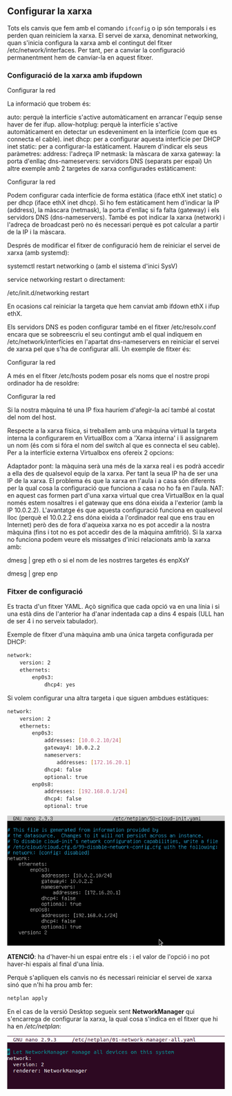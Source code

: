 ## Configurar la xarxa
Tots els canvis que fem amb el comando `ifconfig` o ip són temporals i es perden quan reiniciem la xarxa. El servei de xarxa, denominat networking, quan s'inicia configura la xarxa amb el contingut del fitxer /etc/network/interfaces. Per tant, per a canviar la configuració permanentment hem de canviar-la en aquest fitxer.

### Configuració de la xarxa amb ifupdown

Configurar la red

La informació que trobem és:

auto: perquè la interfície s'active automàticament en arrancar l'equip sense haver de fer ifup.
allow-hotplug: perquè la interfície s'active automàticament en detectar un esdeveniment en la interfície (com que es connecta el cable).
inet dhcp: per a configurar aquesta interfície per DHCP
inet static: per a configurar-la estàticament. Haurem d'indicar els seus paràmetres:
address: l'adreça IP
netmask: la màscara de xarxa
gateway: la porta d'enllaç
dns-nameservers: servidors DNS (separats per espai)
Un altre exemple amb 2 targetes de xarxa configurades estàticament:

Configurar la red

Podem configurar cada interfície de forma estàtica (iface ethX inet static) o per dhcp (iface ethX inet dhcp). Si ho fem estàticament hem d'indicar la IP (address), la màscara (netmask), la porta d'enllaç si fa falta (gateway) i els servidors DNS (dns-nameservers). També es pot indicar la xarxa (network) i l'adreça de broadcast però no és necessari perquè es pot calcular a partir de la IP i la màscara.

Després de modificar el fitxer de configuració hem de reiniciar el servei de xarxa (amb systemd):

systemctl restart networking
o (amb el sistema d'inici SysV)


service networking restart
o directament:

/etc/init.d/networking restart


En ocasions cal reiniciar la targeta que hem canviat amb ifdown ethX i ifup ethX.

Els servidors DNS es poden configurar també en el fitxer /etc/resolv.conf encara que se sobreescriu el seu contingut amb el qual indiquem en /etc/network/interfícies en l'apartat dns-nameservers en reiniciar el servei de xarxa pel que s'ha de configurar allí. Un exemple de fitxer és:

Configurar la red

A més en el fitxer /etc/hosts podem posar els noms que el nostre propi ordinador ha de resoldre:

Configurar la red

Si la nostra màquina té una IP fixa hauríem d'afegir-la ací també al costat del nom del host.

Respecte a la xarxa física, si treballem amb una màquina virtual la targeta interna la configurarem en VirtualBox com a 'Xarxa interna' i li assignarem un nom (és com si fóra el nom del switch al que es connecta el seu cable). Per a la interfície externa Virtualbox ens ofereix 2 opcions:

Adaptador pont: la màquina serà una més de la xarxa real i es podrà accedir a ella des de qualsevol equip de la xarxa. Per tant la seua IP ha de ser una IP de la xarxa. El problema és que la xarxa en l'aula i a casa són diferents per la qual cosa la configuració que funciona a casa no ho fa en l'aula.
NAT: en aquest cas formen part d'una xarxa virtual que crea VirtualBox en la qual només estem nosaltres i el gateway que ens dóna eixida a l'exterior (amb la IP 10.0.2.2). L'avantatge és que aquesta configuració funciona en qualsevol lloc (perquè el 10.0.2.2 ens dóna eixida a l'ordinador real que ens trau en Internet) però des de fora d'aqueixa xarxa no es pot accedir a la nostra màquina (fins i tot no es pot accedir des de la màquina amfitrió).
Si la xarxa no funciona podem veure els missatges d'inici relacionats amb la xarxa amb:

dmesg | grep eth
o si el nom de les nostrres targetes és enpXsY

dmesg | grep enp


### Fitxer de configuració
Es tracta d'un fitxer YAML. Açò significa que cada opció va en una línia i si una està dins de l'anterior ha d'anar indentada cap a dins 4 espais (ULL han de ser 4 i no serveix tabulador).

Exemple de fitxer d'una màquina amb una única targeta configurada per DHCP:
```bash
network:
    version: 2
    ethernets:
        enp0s3:
            dhcp4: yes
```
Si volem configurar una altra targeta i que siguen ambdues estàtiques:
```bash
network:
    version: 2
    ethernets:
        enp0s3:
            addresses: [10.0.2.10/24]
            gateway4: 10.0.2.2
            nameservers:
                addresses: [172.16.20.1]
            dhcp4: false
            optional: true
        enp0s8:
            addresses: [192.168.0.1/24]
            dhcp4: false
            optional: true
```
![Configuració de xarxa](./img/Ubuntu18-xarxa-01.png)

**ATENCIÓ**: ha d'haver-hi un espai entre els : i el valor de l'opció i no pot haver-hi espais al final d'una línia.

Perquè s'apliquen els canvis no és necessari reiniciar el servei de xarxa sinó que n'hi ha prou amb fer:
```bash
netplan apply
```

En el cas de la versió Desktop segueix sent **NetworkManager** qui s'encarrega de configurar la xarxa, la qual cosa s'indica en el fitxer que hi ha en _/etc/netplan_:

![netplan](./img/Ubuntu18-xarxa-02.png)
